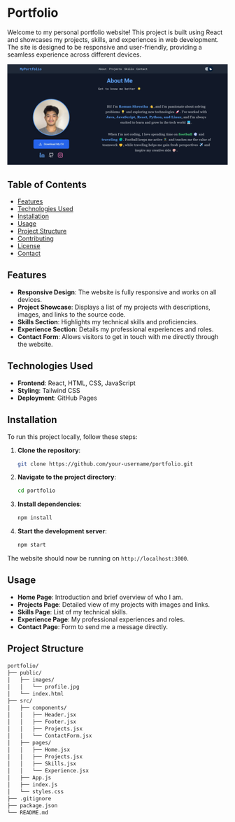 # Portfolio
Welcome to my personal portfolio website! This project is built using React and showcases my projects, skills, and experiences in web development. The site is designed to be responsive and user-friendly, providing a seamless experience across different devices.

![alt text](public/Screenshot_25-12-2024_13944_localhost.jpeg)

## Table of Contents

- [Features](#features)
- [Technologies Used](#technologies-used)
- [Installation](#installation)
- [Usage](#usage)
- [Project Structure](#project-structure)
- [Contributing](#contributing)
- [License](#license)
- [Contact](#contact)

## Features

- **Responsive Design**: The website is fully responsive and works on all devices.
- **Project Showcase**: Displays a list of my projects with descriptions, images, and links to the source code.
- **Skills Section**: Highlights my technical skills and proficiencies.
- **Experience Section**: Details my professional experiences and roles.
- **Contact Form**: Allows visitors to get in touch with me directly through the website.

## Technologies Used

- **Frontend**: React, HTML, CSS, JavaScript
- **Styling**: Tailwind CSS
- **Deployment**: GitHub Pages

## Installation

To run this project locally, follow these steps:

1. **Clone the repository**:
    ```bash
    git clone https://github.com/your-username/portfolio.git
    ```
2. **Navigate to the project directory**:
    ```bash
    cd portfolio
    ```
3. **Install dependencies**:
    ```bash
    npm install
    ```
4. **Start the development server**:
    ```bash
    npm start
    ```

The website should now be running on `http://localhost:3000`.

## Usage

- **Home Page**: Introduction and brief overview of who I am.
- **Projects Page**: Detailed view of my projects with images and links.
- **Skills Page**: List of my technical skills.
- **Experience Page**: My professional experiences and roles.
- **Contact Page**: Form to send me a message directly.

## Project Structure

```plaintext
portfolio/
├── public/
│   ├── images/
│   │   └── profile.jpg
│   └── index.html
├── src/
│   ├── components/
│   │   ├── Header.jsx
│   │   ├── Footer.jsx
│   │   ├── Projects.jsx
│   │   └── ContactForm.jsx
│   ├── pages/
│   │   ├── Home.jsx
│   │   ├── Projects.jsx
│   │   ├── Skills.jsx
│   │   └── Experience.jsx
│   ├── App.js
│   ├── index.js
│   └── styles.css
├── .gitignore
├── package.json
└── README.md
